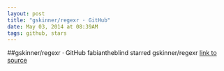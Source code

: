 ```yaml
---
layout: post
title: "gskinner/regexr · GitHub"
date: May 03, 2014 at 08:39AM
tags: github, stars
---
```

##gskinner/regexr · GitHub
fabiantheblind starred gskinner/regexr
[link to source](http://ift.tt/1rplBiW) 
